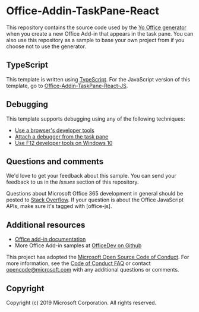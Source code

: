 # Office-Addin-TaskPane-React

This repository contains the source code used by the
[Yo Office generator](https://github.com/OfficeDev/generator-office) when you
create a new Office Add-in that appears in the task pane. You can also use this
repository as a sample to base your own project from if you choose not to use
the generator.

## TypeScript

This template is written using [TypeScript](http://www.typescriptlang.org/). For
the JavaScript version of this template, go to
[Office-Addin-TaskPane-React-JS](https://github.com/OfficeDev/Office-Addin-TaskPane-React-JS).

## Debugging

This template supports debugging using any of the following techniques:

- [Use a browser's developer tools](https://docs.microsoft.com/office/dev/add-ins/testing/debug-add-ins-in-office-online)
- [Attach a debugger from the task pane](https://docs.microsoft.com/office/dev/add-ins/testing/attach-debugger-from-task-pane)
- [Use F12 developer tools on Windows 10](https://docs.microsoft.com/office/dev/add-ins/testing/debug-add-ins-using-f12-developer-tools-on-windows-10)

## Questions and comments

We'd love to get your feedback about this sample. You can send your feedback to
us in the _Issues_ section of this repository.

Questions about Microsoft Office 365 development in general should be posted to
[Stack Overflow](http://stackoverflow.com/questions/tagged/office-js+API). If
your question is about the Office JavaScript APIs, make sure it's tagged with
[office-js].

## Additional resources

- [Office add-in documentation](https://docs.microsoft.com/office/dev/add-ins/overview/office-add-ins)
- More Office Add-in samples at
  [OfficeDev on Github](https://github.com/officedev)

This project has adopted the
[Microsoft Open Source Code of Conduct](https://opensource.microsoft.com/codeofconduct/).
For more information, see the
[Code of Conduct FAQ](https://opensource.microsoft.com/codeofconduct/faq/) or
contact [opencode@microsoft.com](mailto:opencode@microsoft.com) with any
additional questions or comments.

## Copyright

Copyright (c) 2019 Microsoft Corporation. All rights reserved.
